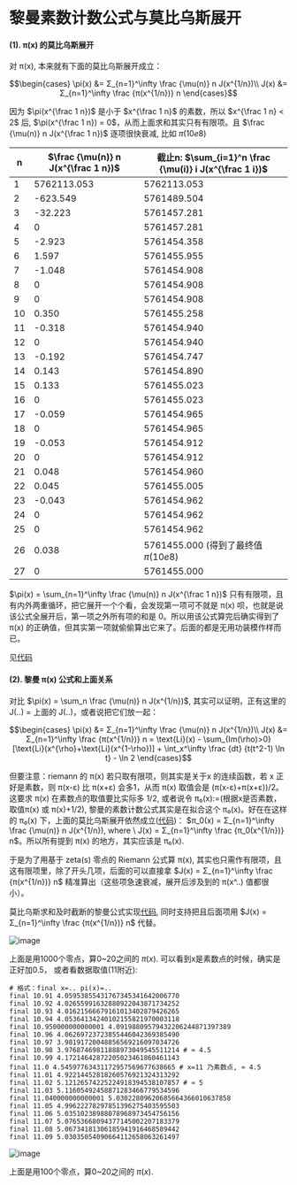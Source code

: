 # 黎曼素数计数公式与莫比乌斯展开

#### (1). π(x) 的莫比乌斯展开

对 π(x), 本来就有下面的莫比乌斯展开成立：

$$\begin{cases}
\pi(x) &= Σ_{n=1}^\infty \frac {\mu(n)} n J(x^{1/n})\\
J(x) &= Σ_{n=1}^\infty \frac {π(x^{1/n})} n
\end{cases}$$

因为 $\pi(x^{\frac 1 n})$ 是小于 $x^{\frac 1 n}$ 的素数，所以 $x^{\frac 1 n} < 2$ 后, $\pi(x^{\frac 1 n}) = 0$，从而上面求和其实只有有限项。且 $\frac {\mu(n)} n J(x^{\frac 1 n})$ 逐项很快衰减, 比如 $\pi(10e8)$

|n| $\frac {\mu(n)} n J(x^{\frac 1 n})$ | 截止n: $\sum_{i=1}^n \frac {\mu(i)} i J(x^{\frac 1 i})$ |
|---|---|---|
| 1 | 5762113.053 | 5762113.053 |
| 2 | -623.549 | 5761489.504 |
| 3 | -32.223 | 5761457.281 |
| 4 | 0 | 5761457.281 |
| 5 | -2.923 | 5761454.358 |
| 6 | 1.597 | 5761455.955 |
| 7 | -1.048 | 5761454.908 |
| 8 | 0 | 5761454.908 |
| 9 | 0 | 5761454.908 |
| 10 | 0.350 | 5761455.258 |
| 11 | -0.318 | 5761454.940 |
| 12 | 0 | 5761454.940 |
| 13 | -0.192 | 5761454.747 |
| 14 | 0.143 | 5761454.890 |
| 15 | 0.133 | 5761455.023 |
| 16 | 0 | 5761455.023 |
| 17 | -0.059 | 5761454.965 |
| 18 | 0 | 5761454.965 |
| 19 | -0.053 | 5761454.912 |
| 20 | 0 | 5761454.912 |
| 21 | 0.048 | 5761454.960 |
| 22 | 0.045 | 5761455.005 |
| 23 | -0.043 | 5761454.962 |
| 24 | 0 | 5761454.962 |
| 25 | 0 | 5761454.962 |
| 26 | 0.038 | 5761455.000 (得到了最终值 $\pi(10e8)$ |
| 27 | 0 | 5761455.000|

$\pi(x) = \sum_{n=1}^\infty \frac {\mu(n)} n J(x^{\frac 1 n})$ 只有有限项，且有内外两重循环，把它展开一个个看，会发现第一项可不就是 π(x) 呗，也就是说该公式全展开后，第一项之外所有项的和是 0。所以用该公式算完后确实得到了 π(x) 的正确值，但其实第一项就偷偷算出它来了。后面的都是无用功装模作样而已。

见[代码](https://github.com/superzhangmch/riemann_zeta_some_scripts/blob/main/prime_count_using_mobius.py)

#### (2). 黎曼 π(x) 公式和上面关系

对比 $\pi(x) = \sum_n \frac {\mu(n)} n J(x^{1/n})$, 其实可以证明，正有这里的 J(..) = 上面的 J(..)，或者说把它们放一起：

$$\begin{cases}
\pi(x) &= Σ_{n=1}^\infty \frac {\mu(n)} n J(x^{1/n})\\
J(x) &= Σ_{n=1}^\infty \frac {π(x^{1/n})} n = \text{Li}(x) - \sum_{Im(\rho)>0} [\text{Li}(x^{\rho}+\text{Li}(x^{1-\rho})] + \int_x^\infty \frac {dt} {t(t^2-1) \ln t} - \ln 2
\end{cases}$$

但要注意：riemann 的 π(x) 若只取有限项，则其实是关于x 的连续函数，若 x 正好是素数，则 π(x-ε) 比 π(x+ε) 会多1，从而 π(x) 取值会是 (π(x-ε)+π(x+ε))/2。这要求 π(x) 在素数点的取值要比实际多 1/2, 或者说令 π₀(x):=(根据x是否素数，取值π(x) 或 π(x)+1/2), 黎曼的素数计数公式其实是在拟合这个 π₀(x)。好在在这样的 π₀(x) 下，上面的莫比乌斯展开依然成立([代码](https://github.com/superzhangmch/riemann_zeta_some_scripts/blob/main/prime_count_using_mobius.py))： $π_0(x) = Σ_{n=1}^\infty \frac {\mu(n)} n J(x^{1/n}), where \ J(x) = Σ_{n=1}^\infty \frac {π_0(x^{1/n})} n$。所以所有提到 π(x) 的地方，其实应该是 π₀(x).

于是为了用基于 zeta(s) 零点的 Riemann 公式算 π(x), 其实也只需作有限项，且这有限项里，除了开头几项，后面的可以直接拿 $J(x) = Σ_{n=1}^\infty \frac {π(x^{1/n})} n$ 精准算出（这些项急速衰减，展开后涉及到的 π(x^..) 值都很小）。

莫比乌斯求和及时截断的黎曼公式实现[代码](https://github.com/superzhangmch/riemann_zeta_some_scripts/blob/main/prime_count_using_riemann's_formula_more.py), 同时支持把且后面项用 $J(x) = Σ_{n=1}^\infty \frac {π(x^{1/n})} n$ 代替。


![image](https://github.com/user-attachments/assets/7a5dc170-ef8d-4512-9535-49f519bd0908)

上面是用1000个零点，算0~20之间的 $\pi(x)$. 可以看到x是素数点的时候，确实是正好加0.5， 或者看数据取值(11附近):
```
# 格式：final x=.. pi(x)=..
final 10.91 4.05953855431767345341642006770
final 10.92 4.02655991632880922043871734252
final 10.93 4.01621566679161013402879426265
final 10.94 4.05364134240102155821970003118
final 10.950000000000001 4.09198809579432206244871397389
final 10.96 4.06269723723855446042369385490
final 10.97 3.98191720048856569216097034726
final 10.98 3.97687469811888973049545511214 # ≈ 4.5
final 10.99 4.17214642872205023461860461143
final 11.0 4.54597763431172957569677638665 # x=11 乃素数点, ≈ 4.5
final 11.01 4.92214452818260576921324313292
final 11.02 5.12126574225224918394538107857 # ≈ 5
final 11.03 5.11605492458871283466779534596
final 11.040000000000001 5.03022809620685664366010637858
final 11.05 4.99622278297851396275403595503
final 11.06 5.03510238988078968973454756156
final 11.07 5.07653668094377145002207183379
final 11.08 5.06734181306185941916468589442
final 11.09 5.03035054090664112658063261497
```

![image](https://github.com/user-attachments/assets/62f7ed1b-fd13-438b-ab72-1e6cb7ff93c9)

上面是用100个零点，算0~20之间的 $\pi(x)$.


